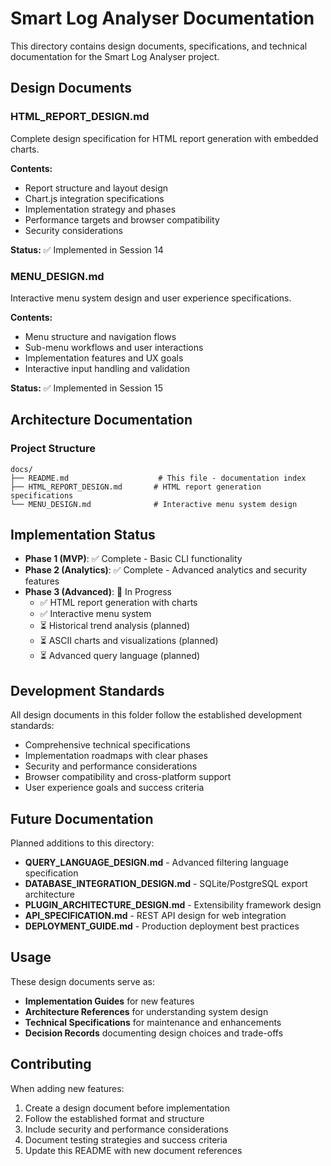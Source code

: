 # Smart Log Analyser Documentation

This directory contains design documents, specifications, and technical documentation for the Smart Log Analyser project.

## Design Documents

### HTML_REPORT_DESIGN.md
Complete design specification for HTML report generation with embedded charts.

**Contents:**
- Report structure and layout design
- Chart.js integration specifications
- Implementation strategy and phases
- Performance targets and browser compatibility
- Security considerations

**Status:** ✅ Implemented in Session 14

### MENU_DESIGN.md
Interactive menu system design and user experience specifications.

**Contents:**
- Menu structure and navigation flows
- Sub-menu workflows and user interactions
- Implementation features and UX goals
- Interactive input handling and validation

**Status:** ✅ Implemented in Session 15

## Architecture Documentation

### Project Structure
```
docs/
├── README.md                    # This file - documentation index
├── HTML_REPORT_DESIGN.md       # HTML report generation specifications  
└── MENU_DESIGN.md              # Interactive menu system design
```

## Implementation Status

- **Phase 1 (MVP)**: ✅ Complete - Basic CLI functionality
- **Phase 2 (Analytics)**: ✅ Complete - Advanced analytics and security features
- **Phase 3 (Advanced)**: 🚀 In Progress
  - ✅ HTML report generation with charts
  - ✅ Interactive menu system
  - ⏳ Historical trend analysis (planned)
  - ⏳ ASCII charts and visualizations (planned)
  - ⏳ Advanced query language (planned)

## Development Standards

All design documents in this folder follow the established development standards:
- Comprehensive technical specifications
- Implementation roadmaps with clear phases
- Security and performance considerations
- Browser compatibility and cross-platform support
- User experience goals and success criteria

## Future Documentation

Planned additions to this directory:
- **QUERY_LANGUAGE_DESIGN.md** - Advanced filtering language specification
- **DATABASE_INTEGRATION_DESIGN.md** - SQLite/PostgreSQL export architecture
- **PLUGIN_ARCHITECTURE_DESIGN.md** - Extensibility framework design
- **API_SPECIFICATION.md** - REST API design for web integration
- **DEPLOYMENT_GUIDE.md** - Production deployment best practices

## Usage

These design documents serve as:
- **Implementation Guides** for new features
- **Architecture References** for understanding system design
- **Technical Specifications** for maintenance and enhancements
- **Decision Records** documenting design choices and trade-offs

## Contributing

When adding new features:
1. Create a design document before implementation
2. Follow the established format and structure
3. Include security and performance considerations
4. Document testing strategies and success criteria
5. Update this README with new document references